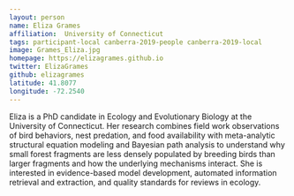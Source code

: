 ```yaml
---
layout: person
name: Eliza Grames
affiliation:  University of Connecticut
tags: participant-local canberra-2019-people canberra-2019-local
image: Grames_Eliza.jpg
homepage: https://elizagrames.github.io
twitter: ElizaGrames
github: elizagrames
latitude: 41.8077
longitude: -72.2540
---
```

Eliza is a PhD candidate in Ecology and Evolutionary Biology at the University of Connecticut. Her research combines field work observations of bird behaviors, nest predation, and food availability with meta-analytic structural equation modeling and Bayesian path analysis to understand why small forest fragments are less densely populated by breeding birds than larger fragments and how the underlying mechanisms interact. She is interested in evidence-based model development, automated information retrieval and extraction, and quality standards for reviews in ecology.